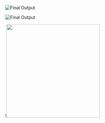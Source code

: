 

![Final Output](https://user-images.githubusercontent.com/106425118/173025916-5f455caf-331d-4ab7-a5fe-d44611835a41.png)



![Final Output](https://user-images.githubusercontent.com/106425118/173025916-5f455caf-331d-4ab7-a5fe-d44611835a41.png)

!<img src="[https://your-image-url.type](https://user-images.githubusercontent.com/106425118/173025916-5f455caf-331d-4ab7-a5fe-d44611835a41.png)" width="300" height="300">
